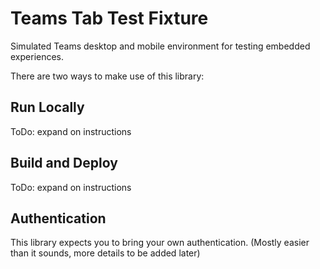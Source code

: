 # Teams Tab Test Fixture

Simulated Teams desktop and mobile environment for testing embedded experiences.

There are two ways to make use of this library:

## Run Locally

ToDo: expand on instructions

## Build and Deploy

ToDo: expand on instructions

## Authentication

This library expects you to bring your own authentication. (Mostly easier than it sounds, more details to be added later)
